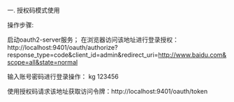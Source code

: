 一. 授权码模式使用

操作步骤:

启动oauth2-server服务；
在浏览器访问该地址进行登录授权：http://localhost:9401/oauth/authorize?response_type=code&client_id=admin&redirect_uri=http://www.baidu.com&scope=all&state=normal


输入账号密码进行登录操作：
kg
123456

使用授权码请求该地址获取访问令牌：http://localhost:9401/oauth/token

